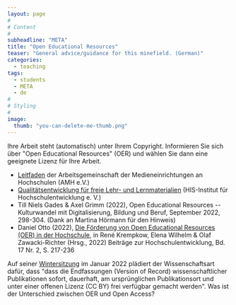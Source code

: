```yaml
---
layout: page
#
# Content
#
subheadline: "META"
title: "Open Educational Resources"
teaser: "General advice/guidance for this minefield. (German)"
categories:
  - teaching
tags:
  - students
  - META
  - de
#
# Styling
#
image:
  thumb: "you-can-delete-me-thumb.png"
---
```


Ihre Arbeit steht (automatisch) unter Ihrem Copyright. Informieren Sie sich über "Open Educational Resources" (OER) und wählen Sie dann eine geeignete Lizenz für Ihre Arbeit.

- [Leitfaden](https://oer.amh-ev.de/wp-content/uploads/2018/10/FINAL_Leitfaden_OERerstellen.pdf) der Arbeitsgemeinschaft der Medieneinrichtungen an Hochschulen (AMH e.V.)
- [Qualitätsentwicklung für freie Lehr- und Lernmaterialien](https://medien.his-he.de/publikationen/detail//qualitaetsentwicklung-fuer-freie-lehr-und-lernmaterialien) (HIS-Institut für Hochschulentwicklung e. V.)
- Till Niels Gades & Axel Grimm (2022), Open Educational Resources -- Kulturwandel mit Digitalisierung, Bildung und Beruf, September 2022, 298-304. (Dank an Martina Hörmann für den Hinweis)
- Daniel Otto (2022), [Die Förderung von Open Educational Resources (OER) in der Hochschule](https://zfhe.at/index.php/zfhe/article/download/1641/1066), in René Krempkow, Elena Wilhelm & Olaf Zawacki-Richter (Hrsg., 2022) Beiträge zur Hochschulentwicklung, Bd. 17 Nr. 2, S. 217-236

Auf seiner [Wintersitzung](https://youtu.be/AK8SY5OQzMY)
im Januar 2022 plädiert der Wissenschaftsart dafür, dass "dass die Endfassungen (Version of Record) wissenschaftlicher Publikationen sofort, dauerhaft, am ursprünglichen Publikationsort und unter einer offenen Lizenz (CC BY) frei verfügbar gemacht werden". Was ist der Unterschied zwischen OER und Open Access?
